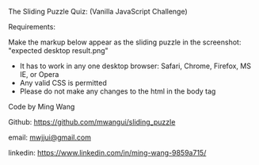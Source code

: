 The Sliding Puzzle Quiz:
(Vanilla JavaScript Challenge)

Requirements:

Make the markup below appear as the sliding puzzle in the screenshot: "expected desktop result.png"
- It has to work in any one desktop browser: Safari, Chrome, Firefox, MS IE, or Opera
- Any valid CSS is permitted
- Please do not make any changes to the html in the body tag


Code by Ming Wang

Github: https://github.com/mwangui/sliding_puzzle

email: mwjjui@gmail.com

linkedin: https://www.linkedin.com/in/ming-wang-9859a715/
